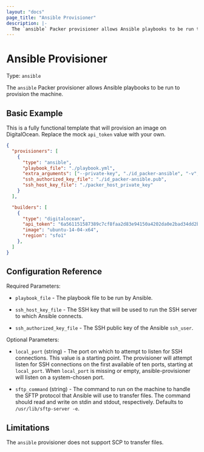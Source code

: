 ```yaml
---
layout: "docs"
page_title: "Ansible Provisioner"
description: |-
  The `ansible` Packer provisioner allows Ansible playbooks to be run to provision the machine. 
---
```


# Ansible Provisioner

Type: `ansible`

The `ansible` Packer provisioner allows Ansible playbooks to be run to provision the machine.

## Basic Example

This is a fully functional template that will provision an image on
DigitalOcean. Replace the mock `api_token` value with your own.

```json
{
  "provisioners": [
    {
      "type": "ansible",
      "playbook_file": "./playbook.yml",
      "extra_arguments": ["--private-key", "./id_packer-ansible", "-v", "-c", "paramiko"],
      "ssh_authorized_key_file": "./id_packer-ansible.pub",
      "ssh_host_key_file": "./packer_host_private_key"
    }
  ],

  "builders": [
    {
      "type": "digitalocean",
      "api_token": "6a561151587389c7cf8faa2d83e94150a4202da0e2bad34dd2bf236018ffaeeb",
      "image": "ubuntu-14-04-x64",
      "region": "sfo1"
    },
  ]
}
```

## Configuration Reference

Required Parameters:

- `playbook_file` - The playbook file to be run by Ansible.

- `ssh_host_key_file` - The SSH key that will be used to run the SSH server to which Ansible connects.

- `ssh_authorized_key_file` - The SSH public key of the Ansible `ssh_user`.

Optional Parameters:

- `local_port` (string) - The port on which to attempt to listen for SSH
  connections. This value is a starting point.  The provisioner will attempt
  listen for SSH connections on the first available of ten ports, starting at
  `local_port`. When `local_port` is missing or empty, ansible-provisioner will
  listen on a system-chosen port.


- `sftp_command` (string) - The command to run on the machine to handle the
  SFTP protocol that Ansible will use to transfer files. The command should
  read and write on stdin and stdout, respectively. Defaults to
  `/usr/lib/sftp-server -e`.

## Limitations

The `ansible` provisioner does not support SCP to transfer files.
